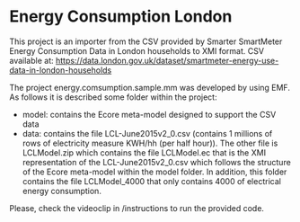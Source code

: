 # Energy Consumption London

This project is an importer from the CSV provided by Smarter SmartMeter Energy Consumption Data in London households to XMI format.
CSV available at: https://data.london.gov.uk/dataset/smartmeter-energy-use-data-in-london-households

The project energy.comsumption.sample.mm was developed by using EMF. As follows it is described some folder within the project:
  - model: contains the Ecore meta-model designed to support the CSV data
  - data: contains the file LCL-June2015v2_0.csv (contains 1 millions of rows of electricity measure KWH/hh (per half hour)). The other file is LCLModel.zip which contains the file LCLModel.ec that is the XMI representation of the LCL-June2015v2_0.csv which follows the structure of the Ecore meta-model within the model folder. In addition, this folder contains the file LCLModel_4000 that only contains 4000 of electrical energy consumption.

Please, check the videoclip in /instructions to run the provided code.
